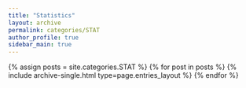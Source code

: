 ```yaml
---
title: "Statistics"
layout: archive
permalink: categories/STAT
author_profile: true
sidebar_main: true
---
```


{% assign posts = site.categories.STAT %}
{% for post in posts %} {% include archive-single.html type=page.entries_layout %} {% endfor %}